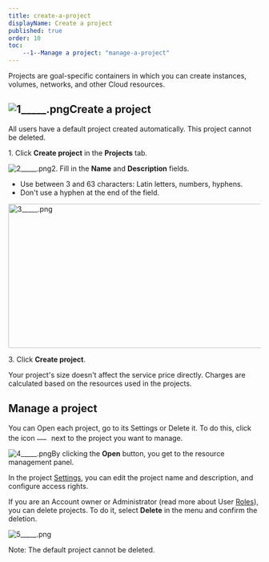 ```yaml
---
title: create-a-project
displayName: Create a project
published: true
order: 10
toc:
    --1--Manage a project: "manage-a-project"
---
```

Projects are goal-specific containers in which you can create instances, volumes, networks, and other Cloud resources.  

<img src="https://support.gcore.com/hc/article_attachments/360008320277/1_____.png" alt="1_____.png">Create a project 
----------------------------------------------------------------------------------------------------------------------

All users have a default project created automatically. This project cannot be deleted. 

1\. Click **Create project** in the **Projects** tab.  

<img src="https://support.gcore.com/hc/article_attachments/360008403518/2_____.png" alt="2_____.png">2\. Fill in the **Name** and **Description** fields.

*   Use between 3 and 63 characters: Latin letters, numbers, hyphens.
*   Don't use a hyphen at the end of the field.  

<img src="https://support.gcore.com/hc/article_attachments/360008320297/3_____.png" alt="3_____.png" width="505" height="288">

3\. Click **Create project**.  

Your project's size doesn't affect the service price directly. Charges are calculated based on the resources used in the projects.  

Manage a project
----------------

You can Open each project, go to its Settings or Delete it. To do this, click the icon <img src="https://support.gcore.com/hc/article_attachments/360008319897/_________.png" alt="_________.png" width="21" height="17">  next to the project you want to manage.

<img src="https://support.gcore.com/hc/article_attachments/360008320317/4_____.png" alt="4_____.png">By clicking the **Open** button, you get to the resource management panel. 

In the project [Settings](https://gcore.com/support/), you can edit the project name and description, and configure access rights. 

If you are an Account owner or Administrator (read more about User [Roles](https://gcore.com/support/articles/4405924883729/)), you can delete projects. To do it, select **Delete** in the menu and confirm the deletion. 

<img src="https://support.gcore.com/hc/article_attachments/360008320337/5_____.png" alt="5_____.png">

Note: The default project cannot be deleted.
